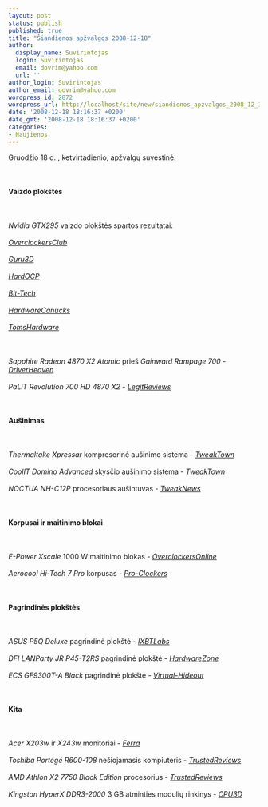 ```yaml
---
layout: post
status: publish
published: true
title: "Šiandienos apžvalgos 2008-12-18"
author:
  display_name: Suvirintojas
  login: Suvirintojas
  email: dovrim@yahoo.com
  url: ''
author_login: Suvirintojas
author_email: dovrim@yahoo.com
wordpress_id: 2872
wordpress_url: http://localhost/site/new/siandienos_apzvalgos_2008_12_18/
date: '2008-12-18 18:16:37 +0200'
date_gmt: '2008-12-18 18:16:37 +0200'
categories:
- Naujienos
---
```

<p>Gruodžio 18 d. , ketvirtadienio, apžvalgų suvestinė.<br />
<br><br />
<br><b>Vaizdo plokštės</b><br />
<br><br />
<br><i>Nvidia GTX295</i> vaizdo plokštės spartos rezultatai:<br />
<br><i><a class="ns" href="http://www.overclockersclub.com/reviews/gtx295/">OverclockersClub</a></i><br />
<br><i><a class="ns" href="http://guru3d.com/article/geforce-gtx-295-preview/">Guru3D</a></i><br />
<br><i><a class="ns" href="http://enthusiast.hardocp.com/article.html?art=MTU5OSwxLCxoZW50aHVzaWFzdA==">HardOCP</a></i><br />
<br><i><a class="ns" href="http://www.bit-tech.net/hardware/2008/12/18/first-look-nvidia-geforce-gtx-295-1792mb/1">Bit-Tech</a></i><br />
<br><i><a class="ns" href="http://www.hardwarecanucks.com/forum/hardware-canucks-reviews/13006-nvidia-geforce-gtx-295-video-card-preview.html">HardwareCanucks</a></i><br />
<br><i><a class="ns" href="http://www.tomshardware.com/reviews/geforce-gtx-295,2107.html">TomsHardware</a></i><br />
<br><br />
<br><i>Sapphire Radeon 4870 X2 Atomic</i> prieš <i>Gainward Rampage 700</i> - <i><a class="ns" href="http://www.driverheaven.net/reviews.php?reviewid=687">DriverHeaven</a></i><br />
<br><i>PaLiT Revolution 700 HD 4870 X2</i> - <i><a class="ns" href="http://www.legitreviews.com/article/851/1/">LegitReviews</a></i><br />
<br><br />
<br><b>Aušinimas</b><br />
<br><br />
<br><i>Thermaltake Xpressar</i> kompresorinė aušinimo sistema - <i><a class="ns" href="http://www.tweaktown.com/articles/1690/5/exclusive_preview_of_thermaltake_xpressar_phase_change_unit/index.html">TweakTown</a></i><br />
<br><i>CoolIT Domino Advanced</i> skysčio aušinimo sistema - <i><a class="ns" href="http://www.tweaktown.com/reviews/1691/exclusive_review_of_coolit_s_domino_advanced_liquid_cooling/index.html">TweakTown</a></i><br />
<br><i>NOCTUA NH-C12P</i> procesoriaus aušintuvas - <i><a class="ns" href="http://www.tweaknews.net/reviews/noctua_nh-c12p_cpu_cooler/">TweakNews</a></i><br />
<br><br />
<br><b>Korpusai ir maitinimo blokai</b><br />
<br><br />
<br><i>E-Power Xscale</i> 1000 W maitinimo blokas - <i><a class="ns" href="http://www.overclockersonline.net/?page=articles&num=2301">OverclockersOnline</a></i><br />
<br><i>Aerocool Hi-Tech 7 Pro</i> korpusas - <i><a class="ns" href="http://www.pro-clockers.com/reviews/?id=128">Pro-Clockers</a></i><br />
<br><br />
<br><b>Pagrindinės plokštės</b><br />
<br><br />
<br><i>ASUS P5Q Deluxe</i> pagrindinė plokštė - <i><a class="ns" href="http://ixbtlabs.com/articles3/mainboard/asus-p5q-deluxe-i45p-p1.html">IXBTLabs</a></i><br />
<br><i>DFI LANParty JR P45-T2RS</i> pagrindinė plokštė - <i><a class="ns" href="http://www.hardwarezone.com/articles/view.php?cid=6&id=2772">HardwareZone</a></i><br />
<br><i>ECS GF9300T-A Black</i> pagrindinė plokštė - <i><a class="ns" href="http://www.virtual-hideout.net/reviews/ECS_GF7300T-A_Black/index.shtml">Virtual-Hideout</a></i><br />
<br><br />
<br><b>Kita</b><br />
<br><br />
<br><i>Acer X203w</i> ir <i>X243w</i> monitoriai - <i><a class="ns" href="http://www.ferra.ru/online/video/83334/">Ferra</a></i><br />
<br><i>Toshiba Portégé R600-108</i> nešiojamasis kompiuteris - <i><a class="ns" href="http://www.trustedreviews.com/notebooks/review/2008/12/18/Toshiba-Port-g--R600-108-12-1in-Ultra-Portable/p1">TrustedReviews</a></i><br />
<br><i>AMD Athlon X2 7750 Black Edition</i> procesorius - <i><a class="ns" href="http://www.trustedreviews.com/cpu-memory/review/2008/12/18/AMD-Athlon-X2-7750-Black-Edition/p1">TrustedReviews</a></i><br />
<br><i>Kingston HyperX DDR3-2000</i> 3 GB atminties modulių rinkinys - <i><a class="ns" href="http://www.cpu3d.com/review/6769-1/kingston-hyperx-tri-channel-ddr3-2000-3gb-kit/introduction.html">CPU3D</a></i><br />
<br><br />
<br><br />
<br></p>
